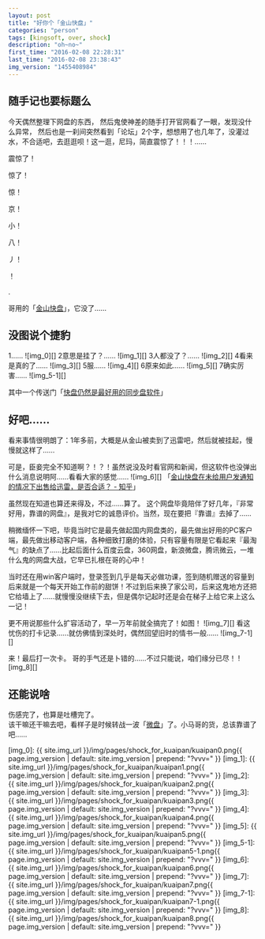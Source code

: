 ```yaml
---
layout: post
title: "好你个「金山快盘」"
categories: "person"
tags: [kingsoft, over, shock]
description: "oh~no~"
first_time: "2016-02-08 22:28:31"
last_time: "2016-02-08 23:38:43"
img_version: "1455408984"
---
```


## 随手记也要标题么

今天偶然整理下网盘的东西，
然后鬼使神差的随手打开官网看了一眼，发现没什么异常，
然后也是一刹间突然看到「论坛」2个字，想想用了也几年了，没灌过水，不合适吧，去逛逛呗！这一逛，尼玛，简直震惊了！！！……

震惊了！

惊了！

惊！

京！

小！

八！

丿！

！

.

哥用的「[金山快盘][link_1]」，它没了……

## 没图说个捷豹

1……
![img_0][]
2意思是挂了？……
![img_1][]
3人都没了？……
![img_2][]
4看来是真的了……
![img_3][]
5服……
![img_4][]
6原来如此……
![img_5][]
7确实厉害……
![img_5-1][]

其中一个传送门「[快盘仍然是最好用的同步盘软件][link_2]」

## 好吧……

看来事情很明朗了：1年多前，大概是从金山被卖到了迅雷吧，然后就被挂起，慢慢就这样了……

可是，臣妾完全不知道啊？！？！虽然说没及时看官网和新闻，但这软件也没弹出什么消息说明阿……看看大家的感觉……
![img_6][]
「[金山快盘在未给用户发通知的情况下出售给迅雷，是否合适？ - 知乎][link_3]」

虽然现在知道也算还来得及，不过……算了。
这个网盘毕竟陪伴了好几年，『非常好用，靠谱的网盘』，是我对它的诚恳评价。当然，现在要把『靠谱』去掉了……

稍微缅怀一下吧，毕竟当时它是最先做起国内网盘类的，最先做出好用的PC客户端，最先做出移动客户端，各种细致打磨的体验，只有容量有限是它看起来『最淘气』的缺点了……比起后面什么百度云盘，360网盘，新浪微盘，腾讯微云，一堆什么鬼的网盘大战，它早已扎根在哥的心中！

当时还在用win客户端时，登录签到几乎是每天必做功课，签到随机赠送的容量到后来就是一个每天开始工作前的甜饼！不过到后来换了家公司，后来这鬼地方还把它给墙上了……就慢慢没继续下去，但是偶尔记起时还是会在梯子上给它来上这么一记！

更不用说那些什么扩容活动了，早一万年前就全搞完了！如图！
![img_7][]
看这忧伤的打卡记录……就仿佛情到深处时，偶然回望旧时的情书一般……
![img_7-1][]

来！最后打一次卡。
哥的手气还是卜错的……不过只能说，咱们缘分已尽！
![img_8][]

## 还能说啥

伤感完了，也算是吐槽完了。  
该干嘛还干嘛去吧，看样子是时候转战一波「[微盘][link_4]」了。小马哥的货，总该靠谱了吧……


[link_1]: http://www.kuaipan.cn
[link_2]: http://bbs.kuaipan.cn/thread-126157-1-1.html
[link_3]: https://www.zhihu.com/question/27862379
[link_4]: http://www.weiyun.com

[img_0]: {{ site.img_url }}/img/pages/shock_for_kuaipan/kuaipan0.png{{ page.img_version | default: site.img_version | prepend: "?vvv=" }}
[img_1]: {{ site.img_url }}/img/pages/shock_for_kuaipan/kuaipan1.png{{ page.img_version | default: site.img_version | prepend: "?vvv=" }}
[img_2]: {{ site.img_url }}/img/pages/shock_for_kuaipan/kuaipan2.png{{ page.img_version | default: site.img_version | prepend: "?vvv=" }}
[img_3]: {{ site.img_url }}/img/pages/shock_for_kuaipan/kuaipan3.png{{ page.img_version | default: site.img_version | prepend: "?vvv=" }}
[img_4]: {{ site.img_url }}/img/pages/shock_for_kuaipan/kuaipan4.png{{ page.img_version | default: site.img_version | prepend: "?vvv=" }}
[img_5]: {{ site.img_url }}/img/pages/shock_for_kuaipan/kuaipan5.png{{ page.img_version | default: site.img_version | prepend: "?vvv=" }}
[img_5-1]: {{ site.img_url }}/img/pages/shock_for_kuaipan/kuaipan5-1.png{{ page.img_version | default: site.img_version | prepend: "?vvv=" }}
[img_6]: {{ site.img_url }}/img/pages/shock_for_kuaipan/kuaipan6.png{{ page.img_version | default: site.img_version | prepend: "?vvv=" }}
[img_7]: {{ site.img_url }}/img/pages/shock_for_kuaipan/kuaipan7.png{{ page.img_version | default: site.img_version | prepend: "?vvv=" }}
[img_7-1]: {{ site.img_url }}/img/pages/shock_for_kuaipan/kuaipan7-1.png{{ page.img_version | default: site.img_version | prepend: "?vvv=" }}
[img_8]: {{ site.img_url }}/img/pages/shock_for_kuaipan/kuaipan8.png{{ page.img_version | default: site.img_version | prepend: "?vvv=" }}